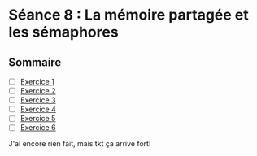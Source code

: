 # Séance 8 : La mémoire partagée et les sémaphores
## Sommaire
- [ ] [Exercice 1](#exercice-1)
- [ ] [Exercice 2](#exercice-2)
- [ ] [Exercice 3](#exercice-3)
- [ ] [Exercice 4](#exercice-4)
- [ ] [Exercice 5](#exercice-5)
- [ ] [Exercice 6](#exercice-6)

J'ai encore rien fait, mais tkt ça arrive fort!